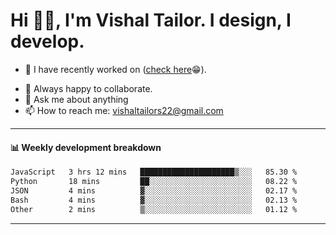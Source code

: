 # Hi 👋🏻, I'm Vishal Tailor. I design, I develop.

- 🔭 I have recently worked on ([check here](https://vishaltailor.com)😁).
<!-- - 🎦 Currently watching: JavaScript: The Hard Parts By Will Sentance. -->
- 👯 Always happy to collaborate.
- 💬 Ask me about anything
- 📫 How to reach me: <a href="mailto:vishaltailors22@gmail.com">vishaltailors22@gmail.com</a>

<hr /> 
<h4>📊 Weekly development breakdown</h4>
<!--START_SECTION:waka-->

```txt
JavaScript   3 hrs 12 mins   █████████████████████▒░░░   85.30 %
Python       18 mins         ██░░░░░░░░░░░░░░░░░░░░░░░   08.22 %
JSON         4 mins          ▓░░░░░░░░░░░░░░░░░░░░░░░░   02.17 %
Bash         4 mins          ▓░░░░░░░░░░░░░░░░░░░░░░░░   02.13 %
Other        2 mins          ▒░░░░░░░░░░░░░░░░░░░░░░░░   01.12 %
```

<!--END_SECTION:waka-->
<hr /> 

<!-- ![](./profile-3d-contrib/profile-green-animate.svg) -->
